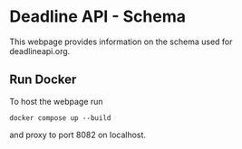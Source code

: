 # Deadline API - Schema

This webpage provides information on the schema used for deadlineapi.org.

## Run Docker

To host the webpage run 
```
docker compose up --build
```
and proxy to port 8082 on localhost.

